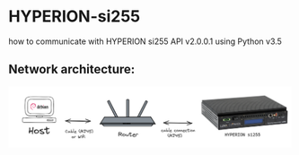 # HYPERION-si255
how to communicate with HYPERION si255 API v2.0.0.1 using Python v3.5

## Network architecture:

![network architecture](images/network-architecture.png)
